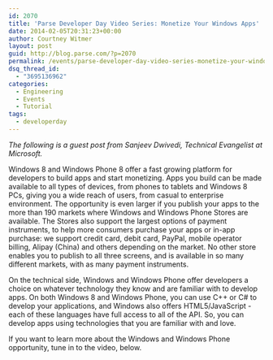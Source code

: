 ```yaml
---
id: 2070
title: 'Parse Developer Day Video Series: Monetize Your Windows Apps'
date: 2014-02-05T20:31:23+00:00
author: Courtney Witmer
layout: post
guid: http://blog.parse.com/?p=2070
permalink: /events/parse-developer-day-video-series-monetize-your-windows-apps/
dsq_thread_id:
  - "3695136962"
categories:
  - Engineering
  - Events
  - Tutorial
tags:
  - developerday
---
```

_The following is a guest post from Sanjeev Dwivedi, Technical Evangelist at Microsoft._

Windows 8 and Windows Phone 8 offer a fast growing platform for developers to build apps and start monetizing. Apps you build can be made available to all types of devices, from phones to tablets and Windows 8 PCs, giving you a wide reach of users, from casual to enterprise environment. The opportunity is even larger if you publish your apps to the more than 190 markets where Windows and Windows Phone Stores are available. The Stores also support the largest options of payment instruments, to help more consumers purchase your apps or in-app purchase: we support credit card, debit card, PayPal, mobile operator billing, Alipay (China) and others depending on the market. No other store enables you to publish to all three screens, and is available in so many different markets, with as many payment instruments.

On the technical side, Windows and Windows Phone offer developers a choice on whatever technology they know and are familiar with to develop apps. On both Windows 8 and Windows Phone, you can use C++ or C# to develop your applications, and Windows also offers HTML5/JavaScript - each of these languages have full access to all of the API. So, you can develop apps using technologies that you are familiar with and love.

If you want to learn more about the Windows and Windows Phone opportunity, tune in to the video, below.